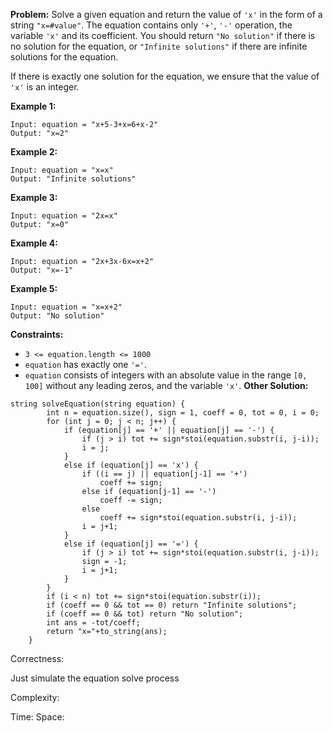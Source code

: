 **Problem:**
Solve a given equation and return the value of `'x'` in the form of a string `"x=#value"`. The equation contains only `'+'`, `'-'` operation, the variable `'x'` and its coefficient. You should return `"No solution"` if there is no solution for the equation, or `"Infinite solutions"` if there are infinite solutions for the equation.

If there is exactly one solution for the equation, we ensure that the value of `'x'` is an integer.

 

**Example 1:**

```
Input: equation = "x+5-3+x=6+x-2"
Output: "x=2"
```

**Example 2:**

```
Input: equation = "x=x"
Output: "Infinite solutions"
```

**Example 3:**

```
Input: equation = "2x=x"
Output: "x=0"
```

**Example 4:**

```
Input: equation = "2x+3x-6x=x+2"
Output: "x=-1"
```

**Example 5:**

```
Input: equation = "x=x+2"
Output: "No solution"
```

 

**Constraints:**

- `3 <= equation.length <= 1000`
- `equation` has exactly one `'='`.
- `equation` consists of integers with an absolute value in the range `[0, 100]` without any leading zeros, and the variable `'x'`.
**Other Solution:**
```
string solveEquation(string equation) {
        int n = equation.size(), sign = 1, coeff = 0, tot = 0, i = 0;
        for (int j = 0; j < n; j++) {
            if (equation[j] == '+' || equation[j] == '-') {
                if (j > i) tot += sign*stoi(equation.substr(i, j-i));
                i = j;
            }
            else if (equation[j] == 'x') {
                if ((i == j) || equation[j-1] == '+')
                    coeff += sign;
                else if (equation[j-1] == '-')
                    coeff -= sign;
                else 
                    coeff += sign*stoi(equation.substr(i, j-i));
                i = j+1;
            }
            else if (equation[j] == '=') {
                if (j > i) tot += sign*stoi(equation.substr(i, j-i));
                sign = -1;
                i = j+1;
            }
        }
        if (i < n) tot += sign*stoi(equation.substr(i));
        if (coeff == 0 && tot == 0) return "Infinite solutions";
        if (coeff == 0 && tot) return "No solution";
        int ans = -tot/coeff;
        return "x="+to_string(ans);
    }
```
Correctness:

Just simulate the equation solve process

Complexity:

Time:
Space: 